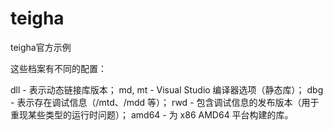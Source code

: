 # teigha
teigha官方示例

这些档案有不同的配置：

dll - 表示动态链接库版本；
md, mt - Visual Studio 编译器选项（静态库）；
dbg - 表示存在调试信息（/mtd、/mdd 等）；
rwd - 包含调试信息的发布版本（用于重现某些类型的运行时问题）；
amd64 - 为 x86 AMD64 平台构建的库。